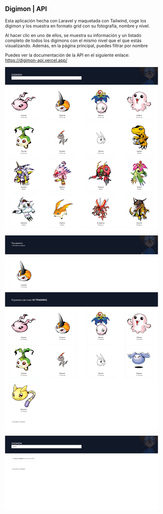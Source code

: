 <h2>Digimon | API</h2>
<p>Esta aplicación hecha con Laravel y maquetada con Tailwind, coge los digimon y los muestra en formato grid con su fotografía, nombre y nivel.</p>
<p>Al hacer clic en uno de ellos, se muestra su información y un listado completo de todos los digimons con el mismo nivel que el que estás visualizando.
Además, en la página principal, puedes filtrar por nombre</p>
<p>Puedes ver la documentación de la API en el siguiente enlace: <a href="https://digimon-api.vercel.app/" rel="noopener noreferer" target="_blank">https://digimon-api.vercel.app/</a></p>

<p><img src="https://github.com/hnevado/Digimon-API-Laravel-9/blob/master/public/img/resultado1.png">
<p><img src="https://github.com/hnevado/Digimon-API-Laravel-9/blob/master/public/img/resultado2.png">
<p><img src="https://github.com/hnevado/Digimon-API-Laravel-9/blob/master/public/img/resultado3.png">


